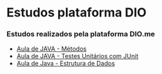 # Estudos plataforma DIO
### Estudos realizados pela plataforma DIO.me


- [Aula de JAVA - Métodos](https://github.com/Renato-RJ/Estudos_plataforma_DIO/tree/main/Java/Metodos/src/main/java/metodos)
- [Aula de JAVA - Testes Unitários com JUnit](https://github.com/Renato-RJ/Estudos_plataforma_DIO/tree/main/Java/TestesUnitarios-JUnit/src)
- [Aula de Java - Estrutura de Dados](https://github.com/Renato-RJ/Estudos_plataforma_DIO/tree/main/Java/EstruturaDeDados/src/main/java/Estruturas)
